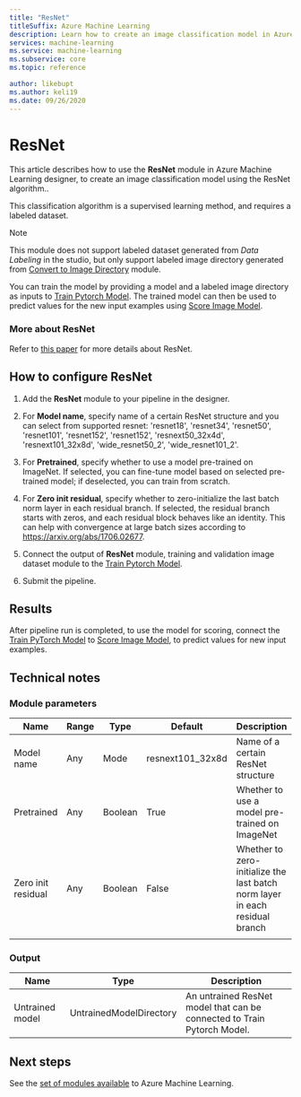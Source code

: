 ```yaml
---
title: "ResNet"
titleSuffix: Azure Machine Learning
description: Learn how to create an image classification model in Azure Machine Learning designer using the ResNet algorithm.
services: machine-learning
ms.service: machine-learning
ms.subservice: core
ms.topic: reference

author: likebupt
ms.author: keli19
ms.date: 09/26/2020
---
```


# ResNet

This article describes how to use the **ResNet** module in Azure Machine Learning designer, to create an image classification model using the ResNet algorithm..  

This classification algorithm is a supervised learning method, and requires a labeled dataset. 
> [!NOTE]
> This module does not support labeled dataset generated from *Data Labeling* in the studio, but only support labeled image directory generated from [Convert to Image Directory](convert-to-image-directory.md) module. 

You can train the model by providing a model and a labeled image directory as inputs to [Train Pytorch Model](train-pytorch-model.md). The trained model can then be used to predict values for the new input examples using [Score Image Model](score-image-model.md).

### More about ResNet

Refer to [this paper](https://pytorch.org/vision/stable/models.html#torchvision.models.resnext101_32x8d) for more details about ResNet.

## How to configure ResNet

1.  Add the **ResNet** module to your pipeline in the designer.  

2.  For **Model name**, specify name of a certain ResNet structure and you can select from supported resnet: 'resnet18', 'resnet34', 'resnet50', 'resnet101', 'resnet152', 'resnet152', 'resnext50\_32x4d', 'resnext101\_32x8d', 'wide_resnet50\_2', 'wide_resnet101\_2'.

3.  For **Pretrained**, specify whether to use a model pre-trained on ImageNet. If selected, you can fine-tune model based on selected pre-trained model; if deselected, you can train from scratch.

4.  For **Zero init residual**, specify whether to zero-initialize the last batch norm layer in each residual branch. If selected, the residual branch starts with zeros, and each residual block behaves like an identity. This can help with convergence at large batch sizes according to https://arxiv.org/abs/1706.02677.

5.  Connect the output of **ResNet** module, training and validation image dataset module to the [Train Pytorch Model](train-pytorch-model.md). 

6.  Submit the pipeline.

## Results

After pipeline run is completed, to use the model for scoring, connect the [Train PyTorch Model](train-pytorch-model.md) to [Score Image Model](score-image-model.md), to predict values for new input examples.

## Technical notes  

###  Module parameters  

| Name       | Range | Type    | Default           | Description                              |
| ---------- | ----- | ------- | ----------------- | ---------------------------------------- |
| Model name | Any   | Mode    | resnext101\_32x8d | Name of a certain ResNet structure       |
| Pretrained | Any   | Boolean | True              | Whether to use a model pre-trained on ImageNet |
| Zero init residual | Any | Boolean | False | Whether to zero-initialize the last batch norm layer in each residual branch |
|            |       |         |                   |                                          |

###  Output  

| Name            | Type                    | Description                              |
| --------------- | ----------------------- | ---------------------------------------- |
| Untrained model | UntrainedModelDirectory | An untrained ResNet model that can be connected to Train Pytorch Model. |

## Next steps

See the [set of modules available](module-reference.md) to Azure Machine Learning. 